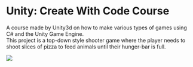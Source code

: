 # Unity: Create With Code Course
A course made by Unity3d on how to make various types of games using C# and the Unity Game Engine. <br>
This project is a top-down style shooter game where the player needs to shoot slices of pizza to feed animals until their hunger-bar is full.

<img src='/gif/Proto 2.gif'/>
